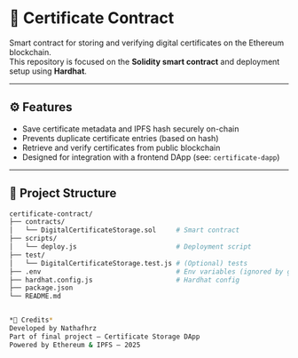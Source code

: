 # 🧾 Certificate Contract

Smart contract for storing and verifying digital certificates on the Ethereum blockchain.  
This repository is focused on the **Solidity smart contract** and deployment setup using **Hardhat**.

---

## ⚙️ Features

- Save certificate metadata and IPFS hash securely on-chain
- Prevents duplicate certificate entries (based on hash)
- Retrieve and verify certificates from public blockchain
- Designed for integration with a frontend DApp (see: `certificate-dapp`)

---

## 📁 Project Structure

```bash
certificate-contract/
├── contracts/
│   └── DigitalCertificateStorage.sol     # Smart contract
├── scripts/
│   └── deploy.js                         # Deployment script
├── test/
│   └── DigitalCertificateStorage.test.js # (Optional) tests
├── .env                                  # Env variables (ignored by git)
├── hardhat.config.js                     # Hardhat config
├── package.json
└── README.md


*🙌 Credits*
Developed by Nathafhrz
Part of final project – Certificate Storage DApp
Powered by Ethereum & IPFS – 2025
